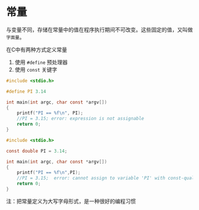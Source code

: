 # 常量

与变量不同，存储在常量中的值在程序执行期间不可改变。这些固定的值，又叫做`字面量`。

在C中有两种方式定义常量

1. 使用 `#define` 预处理器
2. 使用 `const` 关键字

```c
#include <stdio.h>

#define PI 3.14

int main(int argc, char const *argv[])
{
    printf("PI == %f\n", PI);
    //PI = 3.15; error: expression is not assignable
    return 0;
}
```

```c
#include <stdio.h>

const double PI = 3.14;

int main(int argc, char const *argv[])
{
    printf("PI == %f\n",PI);  
    //PI = 3.15;  error: cannot assign to variable 'PI' with const-qualified type 'const double'
    return 0;
}
```

注：把常量定义为大写字母形式，是一种很好的编程习惯